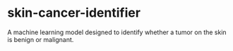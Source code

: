 # skin-cancer-identifier
A machine learning model designed to identify whether a tumor on the skin is benign or malignant. 
